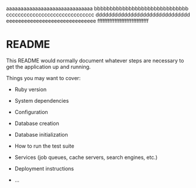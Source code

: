 aaaaaaaaaaaaaaaaaaaaaaaaaaaaaa
bbbbbbbbbbbbbbbbbbbbbbbbbbbbbb
cccccccccccccccccccccccccccccc
dddddddddddddddddddddddddddddd
eeeeeeeeeeeeeeeeeeeeeeeeeeeeee
ffffffffffffffffffffffffffffff
# README

This README would normally document whatever steps are necessary to get the
application up and running.

Things you may want to cover:

* Ruby version

* System dependencies

* Configuration

* Database creation

* Database initialization

* How to run the test suite

* Services (job queues, cache servers, search engines, etc.)

* Deployment instructions

* ...
